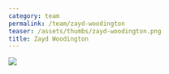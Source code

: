 ```yaml
---
category: team
permalink: /team/zayd-woodington
teaser: /assets/thumbs/zayd-woodington.png
title: Zayd Woodington
---
```


<img src="/assets/img/zayd-woodington.png" />
